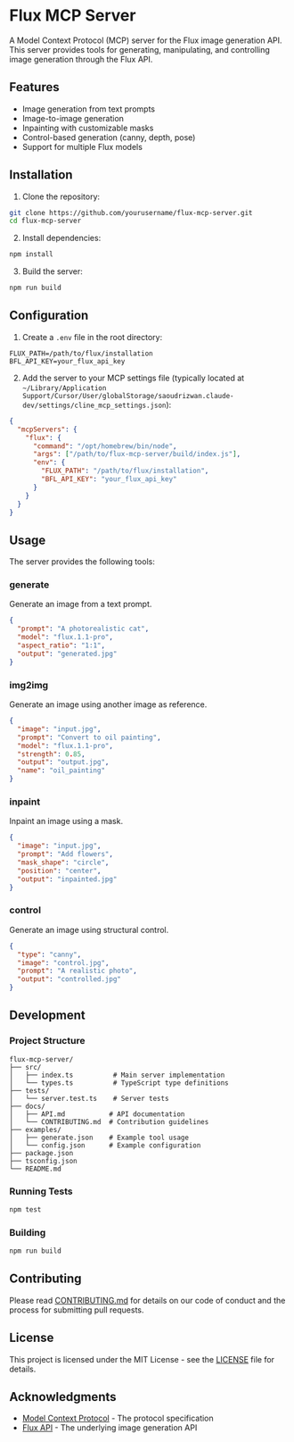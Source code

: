 # Flux MCP Server

A Model Context Protocol (MCP) server for the Flux image generation API. This server provides tools for generating, manipulating, and controlling image generation through the Flux API.

## Features

- Image generation from text prompts
- Image-to-image generation
- Inpainting with customizable masks
- Control-based generation (canny, depth, pose)
- Support for multiple Flux models

## Installation

1. Clone the repository:
```bash
git clone https://github.com/yourusername/flux-mcp-server.git
cd flux-mcp-server
```

2. Install dependencies:
```bash
npm install
```

3. Build the server:
```bash
npm run build
```

## Configuration

1. Create a `.env` file in the root directory:
```env
FLUX_PATH=/path/to/flux/installation
BFL_API_KEY=your_flux_api_key
```

2. Add the server to your MCP settings file (typically located at `~/Library/Application Support/Cursor/User/globalStorage/saoudrizwan.claude-dev/settings/cline_mcp_settings.json`):
```json
{
  "mcpServers": {
    "flux": {
      "command": "/opt/homebrew/bin/node",
      "args": ["/path/to/flux-mcp-server/build/index.js"],
      "env": {
        "FLUX_PATH": "/path/to/flux/installation",
        "BFL_API_KEY": "your_flux_api_key"
      }
    }
  }
}
```

## Usage

The server provides the following tools:

### generate
Generate an image from a text prompt.
```json
{
  "prompt": "A photorealistic cat",
  "model": "flux.1.1-pro",
  "aspect_ratio": "1:1",
  "output": "generated.jpg"
}
```

### img2img
Generate an image using another image as reference.
```json
{
  "image": "input.jpg",
  "prompt": "Convert to oil painting",
  "model": "flux.1.1-pro",
  "strength": 0.85,
  "output": "output.jpg",
  "name": "oil_painting"
}
```

### inpaint
Inpaint an image using a mask.
```json
{
  "image": "input.jpg",
  "prompt": "Add flowers",
  "mask_shape": "circle",
  "position": "center",
  "output": "inpainted.jpg"
}
```

### control
Generate an image using structural control.
```json
{
  "type": "canny",
  "image": "control.jpg",
  "prompt": "A realistic photo",
  "output": "controlled.jpg"
}
```

## Development

### Project Structure

```
flux-mcp-server/
├── src/
│   ├── index.ts          # Main server implementation
│   └── types.ts          # TypeScript type definitions
├── tests/
│   └── server.test.ts    # Server tests
├── docs/
│   ├── API.md           # API documentation
│   └── CONTRIBUTING.md  # Contribution guidelines
├── examples/
│   ├── generate.json    # Example tool usage
│   └── config.json      # Example configuration
├── package.json
├── tsconfig.json
└── README.md
```

### Running Tests

```bash
npm test
```

### Building

```bash
npm run build
```

## Contributing

Please read [CONTRIBUTING.md](docs/CONTRIBUTING.md) for details on our code of conduct and the process for submitting pull requests.

## License

This project is licensed under the MIT License - see the [LICENSE](LICENSE) file for details.

## Acknowledgments

- [Model Context Protocol](https://github.com/modelcontextprotocol/mcp) - The protocol specification
- [Flux API](https://flux.ai) - The underlying image generation API
